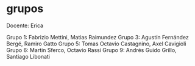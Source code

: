# grupos

Docente: Erica

Grupo 1: Fabrizio Mettini, Matias Raimundez
Grupo 3: Agustín Fernández Bergé, Ramiro Gatto
Grupo 5: Tomas Octavio Castagnino, Axel Cavigioli
Grupo 6: Martin Sferco, Octavio Rassi
Grupo 9: Andrés Guido Grillo, Santiago Libonati

